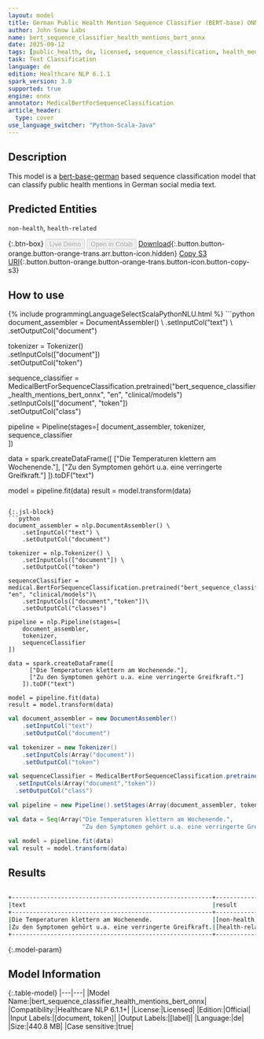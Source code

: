 ```yaml
---
layout: model
title: German Public Health Mention Sequence Classifier (BERT-base) ONNX
author: John Snow Labs
name: bert_sequence_classifier_health_mentions_bert_onnx
date: 2025-09-12
tags: [public_health, de, licensed, sequence_classification, health_mention, onnx]
task: Text Classification
language: de
edition: Healthcare NLP 6.1.1
spark_version: 3.0
supported: true
engine: onnx
annotator: MedicalBertForSequenceClassification
article_header:
  type: cover
use_language_switcher: "Python-Scala-Java"
---
```


## Description

This model is a [bert-base-german](https://www.deepset.ai/german-bert) based sequence classification model that can classify public health mentions in German social media text.

## Predicted Entities

`non-health`, `health-related`

{:.btn-box}
<button class="button button-orange" disabled>Live Demo</button>
<button class="button button-orange" disabled>Open in Colab</button>
[Download](https://s3.amazonaws.com/auxdata.johnsnowlabs.com/clinical/models/bert_sequence_classifier_health_mentions_bert_onnx_de_6.1.1_3.0_1757684026388.zip){:.button.button-orange.button-orange-trans.arr.button-icon.hidden}
[Copy S3 URI](s3://auxdata.johnsnowlabs.com/clinical/models/bert_sequence_classifier_health_mentions_bert_onnx_de_6.1.1_3.0_1757684026388.zip){:.button.button-orange.button-orange-trans.button-icon.button-copy-s3}

## How to use



<div class="tabs-box" markdown="1">
{% include programmingLanguageSelectScalaPythonNLU.html %}
```python
document_assembler = DocumentAssembler() \
    .setInputCol("text") \
    .setOutputCol("document")

tokenizer = Tokenizer() \
    .setInputCols(["document"]) \
    .setOutputCol("token")

sequence_classifier = MedicalBertForSequenceClassification.pretrained("bert_sequence_classifier_health_mentions_bert_onnx", "en", "clinical/models")\
  .setInputCols(["document", "token"])\
  .setOutputCol("class")

pipeline = Pipeline(stages=[
    document_assembler, 
    tokenizer,
    sequence_classifier    
])

data = spark.createDataFrame([
      ["Die Temperaturen klettern am Wochenende."],
      ["Zu den Symptomen gehört u.a. eine verringerte Greifkraft."]
    ]).toDF("text")

model = pipeline.fit(data)
result = model.transform(data)
```

{:.jsl-block}
```python
document_assembler = nlp.DocumentAssembler() \
    .setInputCol("text") \
    .setOutputCol("document")

tokenizer = nlp.Tokenizer() \
    .setInputCols(["document"]) \
    .setOutputCol("token")

sequenceClassifier = medical.BertForSequenceClassification.pretrained("bert_sequence_classifier_health_mentions_bert_onnx", "en", "clinical/models")\
    .setInputCols(["document","token"])\
    .setOutputCol("classes")

pipeline = nlp.Pipeline(stages=[
    document_assembler,
    tokenizer,
    sequenceClassifier
])

data = spark.createDataFrame([
      ["Die Temperaturen klettern am Wochenende."],
      ["Zu den Symptomen gehört u.a. eine verringerte Greifkraft."]
    ]).toDF("text")

model = pipeline.fit(data)
result = model.transform(data)

```
```scala
val document_assembler = new DocumentAssembler() 
    .setInputCol("text") 
    .setOutputCol("document")

val tokenizer = new Tokenizer() 
    .setInputCols(Array("document")) 
    .setOutputCol("token")

val sequenceClassifier = MedicalBertForSequenceClassification.pretrained("bert_sequence_classifier_health_mentions_bert_onnx", "en", "clinical/models")
  .setInputCols(Array("document","token"))
  .setOutputCol("class")

val pipeline = new Pipeline().setStages(Array(document_assembler, tokenizer, sequenceClassifier))

val data = Seq(Array("Die Temperaturen klettern am Wochenende.",
                     "Zu den Symptomen gehört u.a. eine verringerte Greifkraft.")).toDF("text")

val model = pipeline.fit(data)
val result = model.transform(data)
```
</div>

## Results

```bash

+---------------------------------------------------------+----------------+
|text                                                     |result          |
+---------------------------------------------------------+----------------+
|Die Temperaturen klettern am Wochenende.                 |[non-health]    |
|Zu den Symptomen gehört u.a. eine verringerte Greifkraft.|[health-related]|
+---------------------------------------------------------+----------------+
```

{:.model-param}
## Model Information

{:.table-model}
|---|---|
|Model Name:|bert_sequence_classifier_health_mentions_bert_onnx|
|Compatibility:|Healthcare NLP 6.1.1+|
|License:|Licensed|
|Edition:|Official|
|Input Labels:|[document, token]|
|Output Labels:|[label]|
|Language:|de|
|Size:|440.8 MB|
|Case sensitive:|true|